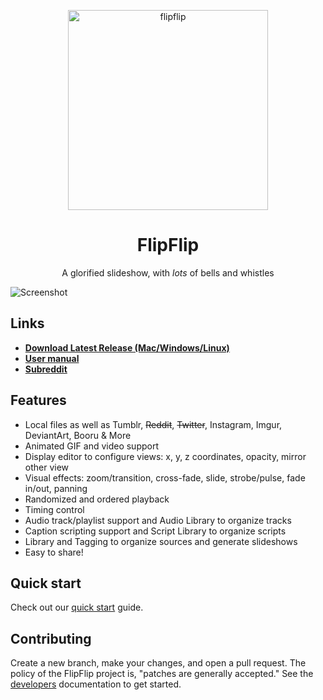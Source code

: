 <p align="center">
  <a href="https://regtemp8.github.io/flipflip/">
    <img alt="flipflip" src="./docs/doc_images/flipflip_logo.png" height=320>
  </a>
</p>

<h1 align="center">FlipFlip</h1>
<p align="center">
  A glorified slideshow, with <i>lots</i> of bells and whistles
</p>

![Screenshot](./docs/doc_images/flipflip_home.png)

## Links

* **[Download Latest Release (Mac/Windows/Linux)](https://github.com/regtemp8/flipflip/releases)**
* **[User manual](https://regtemp8.github.io/flipflip/)**
* **[Subreddit](https://www.reddit.com/r/flipflip/)**

## Features
* Local files as well as Tumblr, ~~Reddit~~, ~~Twitter~~, Instagram, Imgur, DeviantArt, Booru & More
* Animated GIF and video support
* Display editor to configure views: x, y, z coordinates, opacity, mirror other view
* Visual effects: zoom/transition, cross-fade, slide, strobe/pulse, fade in/out, panning
* Randomized and ordered playback
* Timing control
* Audio track/playlist support and Audio Library to organize tracks
* Caption scripting support and Script Library to organize scripts
* Library and Tagging to organize sources and generate slideshows
* Easy to share!

## Quick start

Check out our [quick start](https://regtemp8.github.io/flipflip/#/quickstart) guide.

## Contributing

Create a new branch, make your changes, and open a pull request. The policy of the FlipFlip project is, 
"patches are generally accepted." See the [developers](https://regtemp8.github.io/flipflip/#/developers) 
documentation to get started.